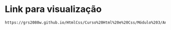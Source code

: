 # Link para visualização

    https://grs2080w.github.io/HtmlCss/Curso%20Html%20e%20Css/Módulo%203/Animação/TesteAnimação.html
